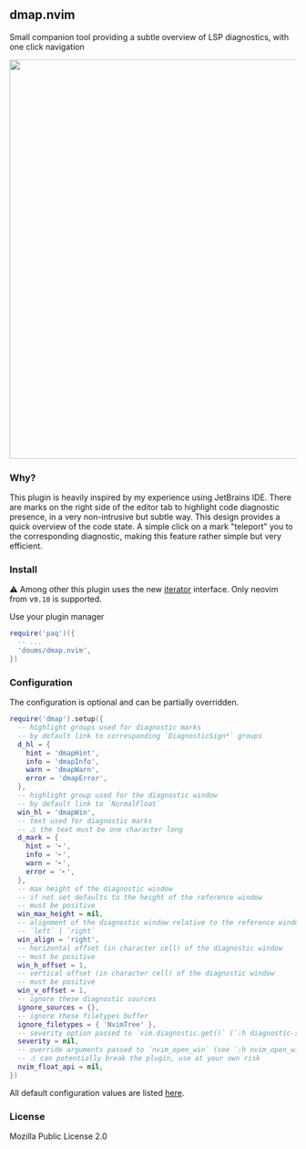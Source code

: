 ## dmap.nvim

Small companion tool providing a subtle overview of LSP
diagnostics, with one click navigation

<img src="https://user-images.githubusercontent.com/6359431/211436106-c6d0e78d-1499-4788-9add-79b7b9208849.gif" width="700">

### Why?

This plugin is heavily inspired by my experience using JetBrains
IDE. There are marks on the right side of the editor tab
to highlight code diagnostic presence, in a very non-intrusive
but subtle way.
This design provides a quick overview of the code state.
A simple click on a mark "teleport" you to the corresponding
diagnostic, making this feature rather simple but very efficient.

### Install

⚠ Among other this plugin uses the new
[iterator](https://github.com/neovim/neovim/pull/23029) interface.
Only neovim from v`0.10` is supported.

Use your plugin manager

```lua
require('paq')({
  -- ...
  'doums/dmap.nvim',
})
```

### Configuration

The configuration is optional and can be partially overridden.

```lua
require('dmap').setup({
  -- highlight groups used for diagnostic marks
  -- by default link to corresponding `DiagnosticSign*` groups
  d_hl = {
    hint = 'dmapHint',
    info = 'dmapInfo',
    warn = 'dmapWarn',
    error = 'dmapError',
  },
  -- highlight group used for the diagnostic window
  -- by default link to `NormalFloat`
  win_hl = 'dmapWin',
  -- text used for diagnostic marks
  -- ⚠ the text must be one character long
  d_mark = {
    hint = '╸',
    info = '╸',
    warn = '╸',
    error = '╸',
  },
  -- max height of the diagnostic window
  -- if not set defaults to the height of the reference window
  -- must be positive
  win_max_height = nil,
  -- alignment of the diagnostic window relative to the reference window
  -- `left` | `right`
  win_align = 'right',
  -- horizontal offset (in character cell) of the diagnostic window
  -- must be positive
  win_h_offset = 1,
  -- vertical offset (in character cell) of the diagnostic window
  -- must be positive
  win_v_offset = 1,
  -- ignore these diagnostic sources
  ignore_sources = {},
  -- ignore these filetypes buffer
  ignore_filetypes = { 'NvimTree' },
  -- severity option passed to `vim.diagnostic.get()` (`:h diagnostic-severity`)
  severity = nil,
  -- override arguments passed to `nvim_open_win` (see `:h nvim_open_win`)
  -- ⚠ can potentially break the plugin, use at your own risk
  nvim_float_api = nil,
})
```

All default configuration values are listed
[here](https://github.com/doums/dmap.nvim/blob/main/lua/dmap/config.lua).

### License

Mozilla Public License 2.0
